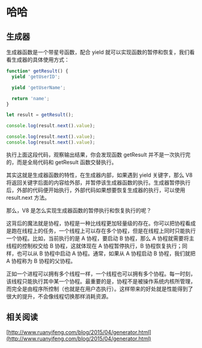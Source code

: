 # 哈哈

## 生成器

生成器函数是一个带星号函数，配合 yield 就可以实现函数的暂停和恢复，我们看看生成器的具体使用方式：

```javascript
function* getResult() {
  yield 'getUserID';

  yield 'getUserName';

  return 'name';
}

let result = getResult();

console.log(result.next().value);

console.log(result.next().value);
console.log(result.next().value);
```

执行上面这段代码，观察输出结果，你会发现函数 getResult 并不是一次执行完的，而是全局代码和 getResult 函数交替执行。

其实这就是生成器函数的特性，在生成器内部，如果遇到 yield 关键字，那么 V8 将返回关键字后面的内容给外部，并暂停该生成器函数的执行。生成器暂停执行后，外部的代码便开始执行，外部代码如果想要恢复生成器的执行，可以使用 result.next 方法。

那么，V8 是怎么实现生成器函数的暂停执行和恢复执行的呢？

这背后的魔法就是协程，协程是一种比线程更加轻量级的存在。你可以把协程看成是跑在线程上的任务，一个线程上可以存在多个协程，但是在线程上同时只能执行一个协程。比如，当前执行的是 A 协程，要启动 B 协程，那么 A 协程就需要将主线程的控制权交给 B 协程，这就体现在 A 协程暂停执行，B 协程恢复执行；同样，也可以从 B 协程中启动 A 协程。通常，如果从 A 协程启动 B 协程，我们就把 A 协程称为 B 协程的父协程。

正如一个进程可以拥有多个线程一样，一个线程也可以拥有多个协程。每一时刻，该线程只能执行其中某一个协程。最重要的是，协程不是被操作系统内核所管理，而完全是由程序所控制（也就是在用户态执行）。这样带来的好处就是性能得到了很大的提升，不会像线程切换那样消耗资源。

## 相关阅读

[http://www.ruanyifeng.com/blog/2015/04/generator.html](http://www.ruanyifeng.com/blog/2015/04/generator.html)
